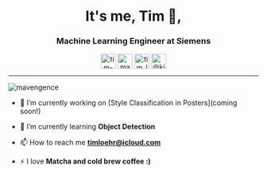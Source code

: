 <h1 align="center">It's me, Tim 👋,</h1>
<center>
<h3 align="center">Machine Learning Engineer at Siemens</h3>
</center>

<p align="center">
<a href="https://linkedin.com/in/tim-löhr-821ba8188" target="blank"><img align="center" src="https://cdn.jsdelivr.net/npm/simple-icons@3.0.1/icons/linkedin.svg" alt="tim-löhr-821ba8188" height="30" width="30" /></a>
<a href="https://kaggle.com/mavengence" target="blank"><img align="center" src="https://cdn.jsdelivr.net/npm/simple-icons@3.0.1/icons/kaggle.svg" alt="mavengence" height="30" width="30" /></a>
<a href="https://instagram.com/tim_loehr27" target="blank"><img align="center" src="https://cdn.jsdelivr.net/npm/simple-icons@3.0.1/icons/instagram.svg" alt="tim_loehr27" height="30" width="30" /></a>
<a href="https://medium.com/@kingloehr2" target="blank"><img align="center" src="https://cdn.jsdelivr.net/npm/simple-icons@3.0.1/icons/medium.svg" alt="@kingloehr2" height="30" width="30" /></a>
</p>
<hr>

<p align="left"> <img src="https://komarev.com/ghpvc/?username=mavengence" alt="mavengence" /> </p>

- 🔭 I’m currently working on [Style Classification in Posters](coming soon!)

- 🌱 I’m currently learning **Object Detection**

- 📫 How to reach me **timloehr@icloud.com**

- ⚡ I love **Matcha and cold brew coffee :)**
